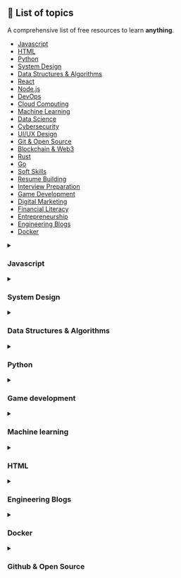 ## **🚀 List of topics**

A comprehensive list of free resources to learn **anything**.

- [Javascript](#javascript)
- [HTML](#html)
- [Python](#python)
- [System Design](#system-design)
- [Data Structures & Algorithms](#data-structures--algorithms)
- [React](#react)
- [Node.js](#nodejs)
- [DevOps](#devops)
- [Cloud Computing](#cloud-computing)
- [Machine Learning](#machine-learning)
- [Data Science](#data-science)
- [Cybersecurity](#cybersecurity)
- [UI/UX Design](#uiux-design)
- [Git & Open Source](#git--open-source)
- [Blockchain & Web3](#blockchain--web3)
- [Rust](#rust)
- [Go](#go)
- [Soft Skills](#soft-skills)
- [Resume Building](#resume-building)
- [Interview Preparation](#interview-preparation)
- [Game Development](#game-development)
- [Digital Marketing](#digital-marketing)
- [Financial Literacy](#financial-literacy)
- [Entrepreneurship](#entrepreneurship)
- [Engineering Blogs](#engineering-blogs)
- [Docker](#docker)

<details id="javascript">
<summary> <h3> Javascript </h3> </summary>

### Beginner

- **[The Modern JavaScript Tutorial](https://javascript.info/)**

</details>

<details id="systemDesign">
<summary> <h3> System Design </h3> </summary>

### Beginner

- **[System Design Overview](https://github.com/karanpratapsingh/system-design)**
- **[Low level system design](https://www.youtube.com/playlist?list=PL12BCqE-Lp650Cg6FZW7SoZwN8Rw1WJI7)**
- **[Two pointer problem](https://leetcode.com/discuss/study-guide/1688903/Solved-all-two-pointers-problems-in-100-days)**

### Intermediate

- **[System Design Primer](https://github.com/donnemartin/system-design-primer)**

</details>

<details id="data-structures--algorithms">
<summary> <h3> Data Structures & Algorithms </h3> </summary>

### Beginner

- **[Basic data structures](https://www.youtube.com/playlist?list=PL2_aWCzGMAwI3W_JlcBbtYTwiQSsOTa6P)**
- **[Neetcode 150](https://youtu.be/3OamzN90kPg?si=CcmmEVCPBulQansU)**
- **[Striver A2Z DS-Algo course](https://youtu.be/0bHoB32fuj0?si=iz6Hci9t_8XNDNyz)**

### Intermediate

- **[Leetcode 75](https://www.teamblind.com/post/new-year-gift---curated-list-of-top-75-leetcode-questions-to-save-your-time-OaM1orEU)**

</details>

<details id="python">
<summary> <h3> Python </h3> </summary>

### Beginner

- **[Intro to Python](https://www.youtube.com/watch?v=eWRfhZUzrAc)**
- **[Python Revision](https://www.youtube.com/watch?v=PNSIWjWAA7o)**

</details>

<details id="game-development">
<summary> <h3> Game development </h3> </summary>

### Beginner

- **[Intro to Godot](https://www.youtube.com/watch?v=LOhfqjmasi0&t=3572s)**

</details>

<details id="machine-learning">
<summary> <h3> Machine learning </h3> </summary>

### Beginner

- **[Brief intro to types of models](https://www.youtube.com/watch?v=yN7ypxC7838)**

</details>

<details id="html">
<summary> <h3> HTML </h3> </summary>

### Beginner

- **[HTML Tutorial](https://www.youtube.com/watch?v=mJgBOIoGihA)**

</details>

<details id="engineering-blogs">
<summary> <h3> Engineering Blogs</h3> </summary>

### Beginner

- **[A-Z Company Engineering Blogs](https://github.com/kilimchoi/engineering-blogs?tab=readme-ov-file)**

</details>

<details id="docker">
<summary> <h3> Docker </h3> </summary>

### Beginner

- **[Intro to Docker](https://www.youtube.com/watch?v=DQdB7wFEygo&t=48s)**

</details>

<details id="git--open-source">
<summary> <h3> Github & Open Source </h3> </summary>

### Intermediate

- **[Git cheat sheet](https://ohshitgit.com)**

</details>
